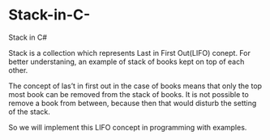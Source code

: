 # Stack-in-C-
Stack in C#

Stack is a collection which represents Last in First Out(LIFO) conept. For better understaning, an example of stack of books kept on top of each other. 

The concept of las’t in first out in the case of books means that only the top most book can be removed from the stack of books. It is not possible to remove a book from between, because then that would disturb the setting of the stack.

So we will implement this LIFO concept in programming with examples.

